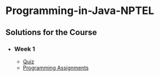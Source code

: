 # Programming-in-Java-NPTEL

## Solutions for the Course

- ### Week 1

  - [Quiz](https://github.com/greyhatguy007/Programming-in-Java-NPTEL/tree/main/Week1-Quiz) <br/>
  - [Programming Assignments](https://github.com/greyhatguy007/Programming-in-Java-NPTEL/tree/main/Week1-Programming-Assignments) <br/>
